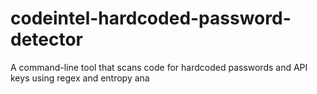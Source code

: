 # codeintel-hardcoded-password-detector
A command-line tool that scans code for hardcoded passwords and API keys using regex and entropy ana
